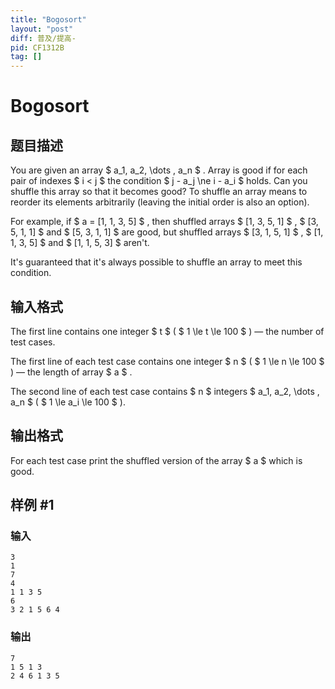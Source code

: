 ```yaml
---
title: "Bogosort"
layout: "post"
diff: 普及/提高-
pid: CF1312B
tag: []
---
```


# Bogosort

## 题目描述

You are given an array $ a_1, a_2, \dots , a_n $ . Array is good if for each pair of indexes $ i < j $ the condition $ j - a_j \ne i - a_i $ holds. Can you shuffle this array so that it becomes good? To shuffle an array means to reorder its elements arbitrarily (leaving the initial order is also an option).

For example, if $ a = [1, 1, 3, 5] $ , then shuffled arrays $ [1, 3, 5, 1] $ , $ [3, 5, 1, 1] $ and $ [5, 3, 1, 1] $ are good, but shuffled arrays $ [3, 1, 5, 1] $ , $ [1, 1, 3, 5] $ and $ [1, 1, 5, 3] $ aren't.

It's guaranteed that it's always possible to shuffle an array to meet this condition.

## 输入格式

The first line contains one integer $ t $ ( $ 1 \le t \le 100 $ ) — the number of test cases.

The first line of each test case contains one integer $ n $ ( $ 1 \le n \le 100 $ ) — the length of array $ a $ .

The second line of each test case contains $ n $ integers $ a_1, a_2, \dots , a_n $ ( $ 1 \le a_i \le 100 $ ).

## 输出格式

For each test case print the shuffled version of the array $ a $ which is good.

## 样例 #1

### 输入

```
3
1
7
4
1 1 3 5
6
3 2 1 5 6 4
```

### 输出

```
7
1 5 1 3
2 4 6 1 3 5
```

